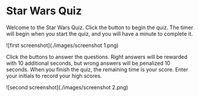# Star Wars Quiz

Welcome to the Star Wars Quiz. Click the button to begin the quiz. The timer will begin when you start the quiz, and you will have a minute to complete it. 

![first screenshot](./images/screenshot 1.png)

Click the buttons to answer the questions. Right answers will be rewarded with 10 additional seconds, but wrong answers will be penalized 10 seconds. When you finish the quiz, the remaining time is your score. Enter your initials to record your high scores.

![second screenshot](./images/screenshot 2.png)